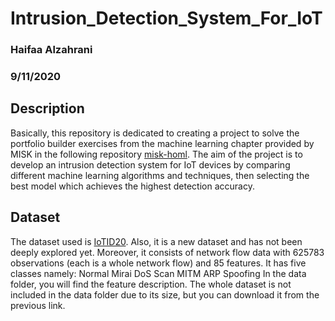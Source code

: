# Intrusion_Detection_System_For_IoT

### Haifaa Alzahrani
### 9/11/2020

## Description
Basically, this repository is dedicated to creating a project to solve the portfolio builder exercises from the machine learning chapter provided by MISK in the following repository [misk-homl](https://github.com/iHaifaa/misk-homl). The aim of the project is to develop an intrusion detection system for IoT devices by comparing different machine learning algorithms and techniques, then selecting the best model which achieves the highest detection accuracy.

## Dataset 
The dataset used is [IoTID20](https://sites.google.com/view/iot-network-intrusion-dataset/home). Also, it is a new dataset and has not been deeply explored yet. Moreover, it consists of network flow data with 625783 observations (each is a whole network flow) and 85 features. It has five classes namely:
Normal
Mirai 
DoS
Scan 
MITM ARP Spoofing
In the data folder, you will find the feature description. The whole dataset is not included in the data folder due to its size, but you can download it from the previous link. 